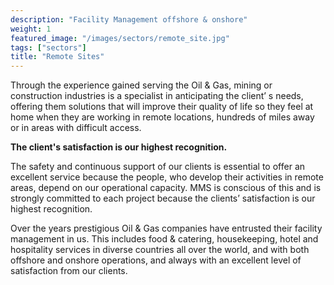 ```yaml
---
description: "Facility Management offshore & onshore"
weight: 1
featured_image: "/images/sectors/remote_site.jpg"
tags: ["sectors"]
title: "Remote Sites"
---
```


Through the experience gained serving the Oil & Gas, mining or construction industries is a specialist in anticipating the client’ s needs, offering them solutions that will improve their quality of life so they feel at home when they are working in remote locations, hundreds of miles away or in areas with difficult access.

**The client's satisfaction is our highest recognition.**

The safety and continuous support of our clients is essential to offer an excellent service because the people, who develop their activities in remote areas, depend on our operational capacity. MMS is conscious of this and is strongly committed to each project because the clients’ satisfaction is our highest recognition.


Over the years prestigious Oil & Gas companies have entrusted their facility management in us. This includes food & catering, housekeeping, hotel and hospitality services in diverse countries all over the world, and with both offshore and onshore operations, and always with an excellent level of satisfaction from our clients.
